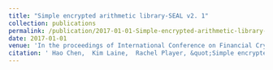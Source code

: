 ```yaml
---
title: "Simple encrypted arithmetic library-SEAL v2. 1"
collection: publications
permalink: /publication/2017-01-01-Simple-encrypted-arithmetic-library-SEAL-v2-1
date: 2017-01-01
venue: 'In the proceedings of International Conference on Financial Cryptography and Data Security'
citation: ' Hao Chen,  Kim Laine,  Rachel Player, &quot;Simple encrypted arithmetic library-SEAL v2. 1.&quot; In the proceedings of International Conference on Financial Cryptography and Data Security, 2017.'
---
```

